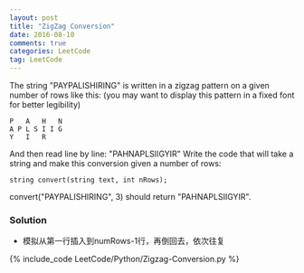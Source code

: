 ```yaml
---
layout: post
title: "ZigZag Conversion"
date: 2016-08-10
comments: true
categories: LeetCode
tag: LeetCode
---
```


The string "PAYPALISHIRING" is written in a zigzag pattern on a given number of rows like this: (you may want to display this pattern in a fixed font for better legibility)
```
P   A   H   N
A P L S I I G
Y   I   R
```
And then read line by line: "PAHNAPLSIIGYIR"
Write the code that will take a string and make this conversion given a number of rows:
```
string convert(string text, int nRows);
```
convert("PAYPALISHIRING", 3) should return "PAHNAPLSIIGYIR".

<!--more-->
### Solution
* 模拟从第一行插入到numRows-1行，再倒回去，依次往复

{% include_code LeetCode/Python/Zigzag-Conversion.py %}
